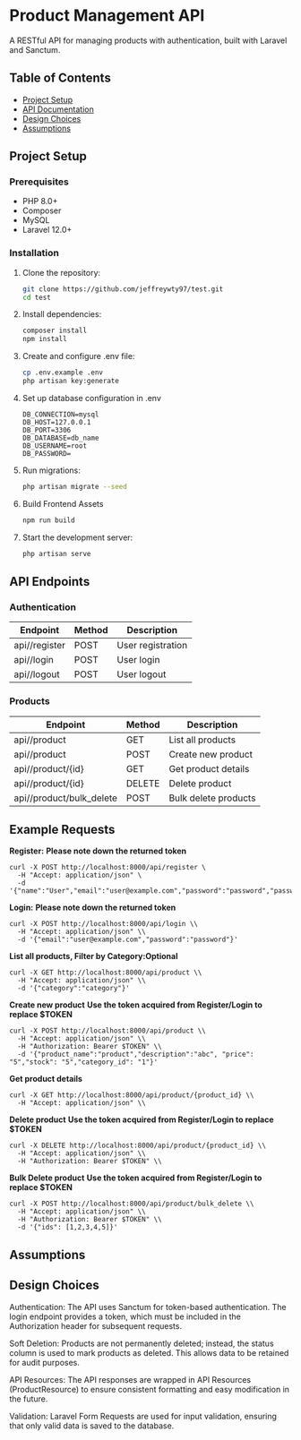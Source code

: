 # Product Management API

A RESTful API for managing products with authentication, built with Laravel and Sanctum.

## Table of Contents
- [Project Setup](#project-setup)
- [API Documentation](#api-documentation)
- [Design Choices](#design-choices)
- [Assumptions](#assumptions)

## Project Setup

### Prerequisites
- PHP 8.0+
- Composer
- MySQL
- Laravel 12.0+

### Installation
1. Clone the repository:
   ```bash
   git clone https://github.com/jeffreywty97/test.git
   cd test
   ```

2. Install dependencies:
    ```bash
    composer install
    npm install
    ```

3.  Create and configure .env file:
    ```bash
    cp .env.example .env
    php artisan key:generate
    ```

4.  Set up database configuration in .env
    ```
    DB_CONNECTION=mysql
    DB_HOST=127.0.0.1
    DB_PORT=3306
    DB_DATABASE=db_name
    DB_USERNAME=root
    DB_PASSWORD=
    ```

5.  Run migrations:
    ```bash
    php artisan migrate --seed
    ```
6.  Build Frontend Assets
    ```bash
    npm run build
    ```
    
7.  Start the development server:
    ```bash
    php artisan serve
    ```

## API Endpoints

### Authentication
| Endpoint        | Method | Description          |
|-----------------|--------|----------------------|
| api//register   | POST   | User registration    |
| api//login      | POST   | User login           |
| api//logout     | POST   | User logout          |

### Products
| Endpoint                  | Method | Description                |
|---------------------------|--------|----------------------------|
| api//product              | GET    | List all products          |
| api//product              | POST   | Create new product         |
| api//product/{id}         | GET    | Get product details        |
| api//product/{id}         | DELETE | Delete product             |
| api//product/bulk_delete  | POST   | Bulk delete products       |

## Example Requests

**Register:** 
**Please note down the returned token**
```
curl -X POST http://localhost:8000/api/register \
  -H "Accept: application/json" \
  -d '{"name":"User","email":"user@example.com","password":"password","password_confirmation":"password"}'
```

**Login:** 
**Please note down the returned token**
```
curl -X POST http://localhost:8000/api/login \\
  -H "Accept: application/json" \\
  -d '{"email":"user@example.com","password":"password"}'
```

**List all products, Filter by Category:Optional** 
```
curl -X GET http://localhost:8000/api/product \\
  -H "Accept: application/json" \\
  -d '{"category":"category"}'
```

**Create new product**
**Use the token acquired from Register/Login to replace $TOKEN** 
```
curl -X POST http://localhost:8000/api/product \\
  -H "Accept: application/json" \\
  -H "Authorization: Bearer $TOKEN" \\
  -d '{"product_name":"product","description":"abc", "price": "5","stock": "5","category_id": "1"}'
```

**Get product details** 
```
curl -X GET http://localhost:8000/api/product/{product_id} \\
  -H "Accept: application/json" \\
```

**Delete product**
**Use the token acquired from Register/Login to replace $TOKEN** 
```
curl -X DELETE http://localhost:8000/api/product/{product_id} \\
  -H "Accept: application/json" \\
  -H "Authorization: Bearer $TOKEN" \\
```

**Bulk Delete product**
**Use the token acquired from Register/Login to replace $TOKEN** 
```
curl -X POST http://localhost:8000/api/product/bulk_delete \\
  -H "Accept: application/json" \\
  -H "Authorization: Bearer $TOKEN" \\
  -d '{"ids": [1,2,3,4,5]}'
```

## Assumptions
## Design Choices
Authentication: The API uses Sanctum for token-based authentication. The login endpoint provides a token, which must be included in the Authorization header for subsequent requests.

Soft Deletion: Products are not permanently deleted; instead, the status column is used to mark products as deleted. This allows data to be retained for audit purposes.

API Resources: The API responses are wrapped in API Resources (ProductResource) to ensure consistent formatting and easy modification in the future.

Validation: Laravel Form Requests are used for input validation, ensuring that only valid data is saved to the database.

